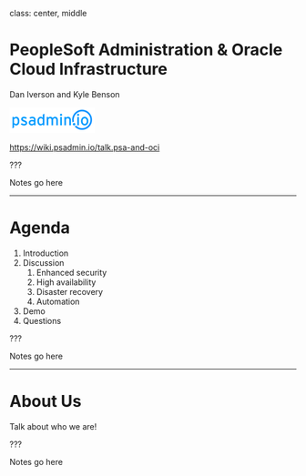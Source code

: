 class: center, middle

# PeopleSoft Administration & Oracle Cloud Infrastructure

Dan Iverson and Kyle Benson

![psadmin.io](images/psadmin_io.png)

https://wiki.psadmin.io/talk.psa-and-oci

???

Notes go here

---

# Agenda

1. Introduction
1. Discussion
    1. Enhanced security
    1. High availability
    1. Disaster recovery
    1. Automation 
1. Demo
1. Questions

???

Notes go here

---

# About Us

Talk about who we are!

???

Notes go here